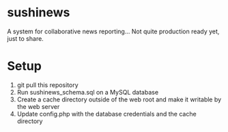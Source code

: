 sushinews
=========

A system for collaborative news reporting... Not quite production ready yet, just to share.

Setup
=====
1. git pull this repository
2. Run sushinews_schema.sql on a MySQL database
3. Create a cache directory outside of the web root and make it writable by the web server
4. Update config.php with the database credentials and the cache directory
